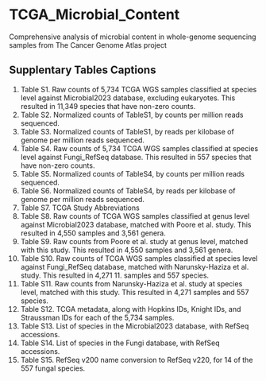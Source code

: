 # TCGA_Microbial_Content
Comprehensive analysis of microbial content in whole-genome sequencing samples from The Cancer Genome Atlas project

## Supplentary Tables Captions

1. Table S1. Raw counts of 5,734 TCGA WGS samples classified at species level against Microbial2023 database, excluding eukaryotes. This resulted in 11,349 species that have non-zero counts.
2. Table S2. Normalized counts of TableS1, by counts per million reads sequenced.
3. Table S3. Normalized counts of TableS1, by reads per kilobase of genome per million reads sequenced.
4. Table S4. Raw counts of 5,734 TCGA WGS samples classified at species level against Fungi_RefSeq database. This resulted in 557 species that have non-zero counts.
5. Table S5. Normalized counts of TableS4, by counts per million reads sequenced.
6. Table S6. Normalized counts of TableS4, by reads per kilobase of genome per million reads sequenced.
7. Table S7. TCGA Study Abbreviations
8. Table S8. Raw counts of TCGA WGS samples classified at genus level against Microbial2023 database, matched with Poore et al. study. This resulted in 4,550 samples and 3,561 genera.
9. Table S9. Raw counts from Poore et al. study at genus level, matched with this study. This resulted in 4,550 samples and 3,561 genera.
10. Table S10. Raw counts of TCGA WGS samples classified at species level against Fungi_RefSeq database, matched with Narunsky-Haziza et al. study. This resulted in 4,271 11. samples and 557 species.
11. Table S11. Raw counts from Narunsky-Haziza et al. study at species level, matched with this study. This resulted in 4,271 samples and 557 species.
12. Table S12. TCGA metadata, along with Hopkins IDs, Knight IDs, and Straussman IDs for each of the 5,734 samples.
13. Table S13. List of species in the Microbial2023 database, with RefSeq accessions.
14. Table S14. List of species in the Fungi database, with RefSeq accessions.
15. Table S15. RefSeq v200 name conversion to RefSeq v220, for 14 of the 557 fungal species.
